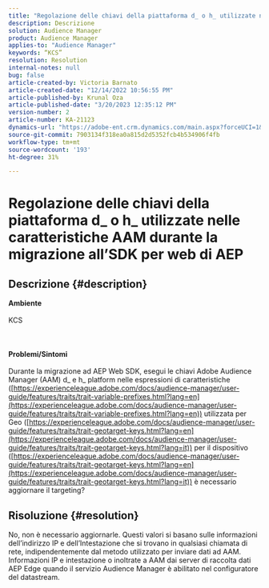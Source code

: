 ```yaml
---
title: "Regolazione delle chiavi della piattaforma d_ o h_ utilizzate nelle caratteristiche AAM durante la migrazione all’SDK per web AEP"
description: Descrizione
solution: Audience Manager
product: Audience Manager
applies-to: "Audience Manager"
keywords: “KCS”
resolution: Resolution
internal-notes: null
bug: false
article-created-by: Victoria Barnato
article-created-date: "12/14/2022 10:56:55 PM"
article-published-by: Krunal Oza
article-published-date: "3/20/2023 12:35:12 PM"
version-number: 2
article-number: KA-21123
dynamics-url: "https://adobe-ent.crm.dynamics.com/main.aspx?forceUCI=1&pagetype=entityrecord&etn=knowledgearticle&id=20ba7e97-027c-ed11-81ac-6045bd006149"
source-git-commit: 7903134f318ea0a815d2d5352fcb4b534906f4fb
workflow-type: tm+mt
source-wordcount: '193'
ht-degree: 31%

---
```


# Regolazione delle chiavi della piattaforma d_ o h_ utilizzate nelle caratteristiche AAM durante la migrazione all’SDK per web di AEP

## Descrizione {#description}

<b>Ambiente</b><br><br>KCS<br><br> <br><br><b>Problemi/Sintomi</b><br><br>Durante la migrazione ad AEP Web SDK, esegui le chiavi Adobe Audience Manager (AAM) d_ e h_ platform nelle espressioni di caratteristiche ([https://experienceleague.adobe.com/docs/audience-manager/user-guide/features/traits/trait-variable-prefixes.html?lang=en](https://experienceleague.adobe.com/docs/audience-manager/user-guide/features/traits/trait-variable-prefixes.html?lang=en)) utilizzata per Geo ([https://experienceleague.adobe.com/docs/audience-manager/user-guide/features/traits/trait-geotarget-keys.html?lang=en](https://experienceleague.adobe.com/docs/audience-manager/user-guide/features/traits/trait-geotarget-keys.html?lang=it)) per il dispositivo ([https://experienceleague.adobe.com/docs/audience-manager/user-guide/features/traits/trait-geotarget-keys.html?lang=en](https://experienceleague.adobe.com/docs/audience-manager/user-guide/features/traits/trait-geotarget-keys.html?lang=it)) è necessario aggiornare il targeting?<br>

## Risoluzione {#resolution}


No, non è necessario aggiornarle. Questi valori si basano sulle informazioni dell’indirizzo IP e dell’Intestazione che si trovano in qualsiasi chiamata di rete, indipendentemente dal metodo utilizzato per inviare dati ad AAM. Informazioni IP e intestazione o inoltrate a AAM dai server di raccolta dati AEP Edge quando il servizio Audience Manager è abilitato nel configuratore del datastream.
